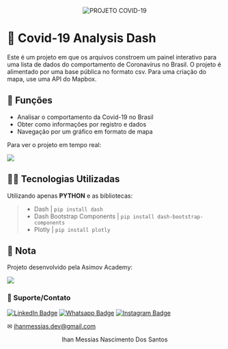 <p align="center">
<img src="https://github.com/mrhowaito/Dashboards/assets/72288211/0f8d2afc-4e93-41c3-b667-e566920efa20" alt="PROJETO COVID-19">
</p>

# 🦠 Covid-19 Analysis Dash
Este é um projeto em que os arquivos constroem um painel interativo para uma lista de dados do comportamento de Coronavírus no Brasil. O projeto é alimentado por uma base pública no formato csv. Para uma criação do mapa, use uma API do Mapbox.

## 🔧 Funções

- Analisar o comportamento da Covid-19 no Brasil
- Obter como informações por registro e dados
- Navegação por um gráfico em formato de mapa

Para ver o projeto em tempo real:

<a href = "https://covid-19-dash-asimov.herokuapp.com/">
<img src="https://img.shields.io/badge/ASIMOV-Projeto%20em%20tempo%20real-lightgrey" target="_blank">
</a> 


## 👨‍💻 Tecnologias Utilizadas

Utilizando apenas **PYTHON** e as bibliotecas:

> - Dash | `pip install dash`
> - Dash Bootstrap Components | `pip install dash-bootstrap-components`
> - Plotly | `pip install plotly`

## 📜 Nota
Projeto desenvolvido pela Asimov Academy:

<a href = "https://asimov.academy/"><img src="https://img.shields.io/badge/ASIMOV-Saiba%20Mais-lightgrey" target="_blank"></a> 

### 🤝 Suporte/Contato

[![LinkedIn Badge](https://img.shields.io/static/v1?style=for-the-badge&message=LinkedIn&color=0A66C2&logo=LinkedIn&logoColor=FFFFFF&label=)](https://www.linkedin.com/in/ihanmessias/)
[![Whatsapp Badge](https://img.shields.io/badge/WhatsApp-25D366?style=for-the-badge&logo=whatsapp&logoColor=white)](https://wa.me/61996487935)
[![Instagram Badge](https://img.shields.io/badge/Instagram-E4405F?style=for-the-badge&logo=instagram&logoColor=white)](https://www.instagram.com/devlinuxtv/)

✉ ihanmessias.dev@gmail.com

<p align="center">Ihan Messias Nascimento Dos Santos</p>